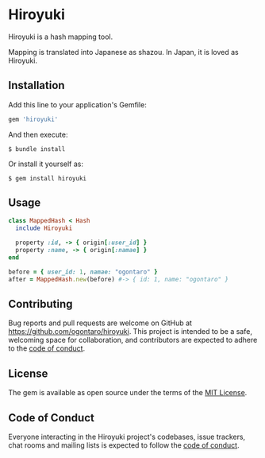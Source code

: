 # Hiroyuki
Hiroyuki is a hash mapping tool.

Mapping is translated into Japanese as shazou.
In Japan, it is loved as Hiroyuki.

## Installation

Add this line to your application's Gemfile:

```ruby
gem 'hiroyuki'
```

And then execute:

    $ bundle install

Or install it yourself as:

    $ gem install hiroyuki

## Usage

```ruby
class MappedHash < Hash
  include Hiroyuki

  property :id, -> { origin[:user_id] }
  property :name, -> { origin[:namae] }
end

before = { user_id: 1, namae: "ogontaro" }
after = MappedHash.new(before) #-> { id: 1, name: "ogontaro" }
```

## Contributing

Bug reports and pull requests are welcome on GitHub at https://github.com/ogontaro/hiroyuki. This project is intended to be a safe, welcoming space for collaboration, and contributors are expected to adhere to the [code of conduct](https://github.com/[USERNAME]/hiroyuki/blob/master/CODE_OF_CONDUCT.md).


## License

The gem is available as open source under the terms of the [MIT License](https://opensource.org/licenses/MIT).

## Code of Conduct

Everyone interacting in the Hiroyuki project's codebases, issue trackers, chat rooms and mailing lists is expected to follow the [code of conduct](https://github.com/[USERNAME]/hiroyuki/blob/master/CODE_OF_CONDUCT.md).
